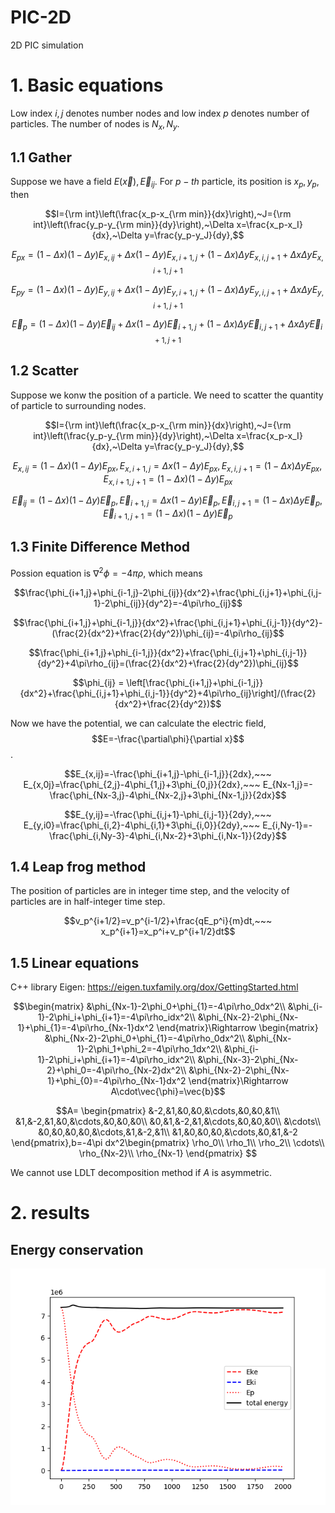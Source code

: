 # PIC-2D
2D PIC simulation

# 1. Basic equations
Low index $i,j$ denotes number nodes and low index $p$ denotes number of particles. The number of nodes is $N_x,N_y$.
## 1.1 Gather
Suppose we have a field $E(\vec{x}),\vec{E}_{ij}$. For $p-th$ particle, its position is $x_p,y_p$, then

$$I={\rm int}\left(\frac{x_p-x_{\rm min}}{dx}\right),~J={\rm int}\left(\frac{y_p-y_{\rm min}}{dy}\right),~\Delta x=\frac{x_p-x_I}{dx},~\Delta y=\frac{y_p-y_J}{dy},$$

$$E_{px}=(1-\Delta x)(1-\Delta y)E_{x,ij}+\Delta x(1-\Delta y)E_{x,i+1,j}+(1-\Delta x)\Delta yE_{x,i,j+1}+\Delta x\Delta yE_{x,i+1,j+1}$$

$$E_{py}=(1-\Delta x)(1-\Delta y)E_{y,ij}+\Delta x(1-\Delta y)E_{y,i+1,j}+(1-\Delta x)\Delta yE_{y,i,j+1}+\Delta x\Delta yE_{y,i+1,j+1}$$

$$\vec{E}_ p=(1-\Delta x)(1-\Delta y)\vec{E}_ {ij}+\Delta x(1-\Delta y)\vec{E}_ {i+1,j}+(1-\Delta x)\Delta y\vec{E}_ {i,j+1}+\Delta x\Delta y\vec{E}_{i+1,j+1}$$




## 1.2 Scatter
Suppose we konw the position of a particle. We need to scatter the quantity of particle to surrounding nodes.

$$I={\rm int}\left(\frac{x_p-x_{\rm min}}{dx}\right),~J={\rm int}\left(\frac{y_p-y_{\rm min}}{dy}\right),~\Delta x=\frac{x_p-x_I}{dx},~\Delta y=\frac{y_p-y_J}{dy},$$

$$E_{x,ij}=(1-\Delta x)(1-\Delta y)E_{px},E_{x,i+1,j}=\Delta x(1-\Delta y)E_{px},E_{x,i,j+1}=(1-\Delta x)\Delta yE_{px},E_{x,i+1,j+1}=(1-\Delta x)(1-\Delta y)E_{px}$$

$$\vec{E}_ {ij}=(1-\Delta x)(1-\Delta y)\vec{E}_ {p},\vec{E}_ {i+1,j}=\Delta x(1-\Delta y)\vec{E}_ {p},\vec{E}_ {i,j+1}=(1-\Delta x)\Delta y\vec{E}_ {p},\vec{E}_ {i+1,j+1}=(1-\Delta x)(1-\Delta y)\vec{E}_{p}$$

## 1.3 Finite Difference Method
Possion equation is $\nabla^2\phi=-4\pi\rho$, which means

$$\frac{\phi_{i+1,j}+\phi_{i-1,j}-2\phi_{ij}}{dx^2}+\frac{\phi_{i,j+1}+\phi_{i,j-1}-2\phi_{ij}}{dy^2}=-4\pi\rho_{ij}$$

$$\frac{\phi_{i+1,j}+\phi_{i-1,j}}{dx^2}+\frac{\phi_{i,j+1}+\phi_{i,j-1}}{dy^2}-(\frac{2}{dx^2}+\frac{2}{dy^2})\phi_{ij}=-4\pi\rho_{ij}$$

$$\frac{\phi_{i+1,j}+\phi_{i-1,j}}{dx^2}+\frac{\phi_{i,j+1}+\phi_{i,j-1}}{dy^2}+4\pi\rho_{ij}=(\frac{2}{dx^2}+\frac{2}{dy^2})\phi_{ij}$$

$$\phi_{ij} = \left[\frac{\phi_{i+1,j}+\phi_{i-1,j}}{dx^2}+\frac{\phi_{i,j+1}+\phi_{i,j-1}}{dy^2}+4\pi\rho_{ij}\right]/(\frac{2}{dx^2}+\frac{2}{dy^2})$$

Now we have the potential, we can calculate the electric field, $$E=-\frac{\partial\phi}{\partial x}$$.

$$E_{x,ij}=-\frac{\phi_{i+1,j}-\phi_{i-1,j}}{2dx},~~~ E_{x,0j}=\frac{\phi_{2,j}-4\phi_{1,j}+3\phi_{0,j}}{2dx},~~~ E_{Nx-1,j}=-\frac{\phi_{Nx-3,j}-4\phi_{Nx-2,j}+3\phi_{Nx-1,j}}{2dx}$$

$$E_{y,ij}=-\frac{\phi_{i,j+1}-\phi_{i,j-1}}{2dy},~~~ E_{y,i0}=\frac{\phi_{i,2}-4\phi_{i,1}+3\phi_{i,0}}{2dy},~~~ E_{i,Ny-1}=-\frac{\phi_{i,Ny-3}-4\phi_{i,Nx-2}+3\phi_{i,Nx-1}}{2dy}$$


## 1.4 Leap frog method
The position of particles are in integer time step, and the velocity of particles are in half-integer time step.

$$v_p^{i+1/2}=v_p^{i-1/2}+\frac{qE_p^i}{m}dt,~~~ x_p^{i+1}=x_p^i+v_p^{i+1/2}dt$$

## 1.5 Linear equations
C++ library Eigen: https://eigen.tuxfamily.org/dox/GettingStarted.html

$$\begin{matrix}
&\phi_{Nx-1}-2\phi_0+\phi_{1}=-4\pi\rho_0dx^2\\
&\phi_{i-1}-2\phi_i+\phi_{i+1}=-4\pi\rho_idx^2\\
&\phi_{Nx-2}-2\phi_{Nx-1}+\phi_{1}=-4\pi\rho_{Nx-1}dx^2
\end{matrix}\Rightarrow \begin{matrix}
&\phi_{Nx-2}-2\phi_0+\phi_{1}=-4\pi\rho_0dx^2\\
&\phi_{Nx-1}-2\phi_1+\phi_2=-4\pi\rho_1dx^2\\
&\phi_{i-1}-2\phi_i+\phi_{i+1}=-4\pi\rho_idx^2\\
&\phi_{Nx-3}-2\phi_{Nx-2}+\phi_0=-4\pi\rho_{Nx-2}dx^2\\
&\phi_{Nx-2}-2\phi_{Nx-1}+\phi_{0}=-4\pi\rho_{Nx-1}dx^2
\end{matrix}\Rightarrow A\cdot\vec{\phi}=\vec{b}$$

$$A=
\begin{pmatrix}
&-2,&1,&0,&0,&\cdots,&0,&0,&1\\
&1,&-2,&1,&0,&\cdots,&0,&0,&0\\
&0,&1,&-2,&1,&\cdots,&0,&0,&0\\
&\cdots\\
&0,&0,&0,&0,&\cdots,&1,&-2,&1\\
&1,&0,&0,&0,&\cdots,&0,&1,&-2
\end{pmatrix},b=-4\pi dx^2\begin{pmatrix}
\rho_0\\
\rho_1\\
\rho_2\\
\cdots\\
\rho_{Nx-2}\\
\rho_{Nx-1}
\end{pmatrix}
$$

We cannot use LDLT decomposition method if $A$ is asymmetric.

# 2. results
## Energy conservation
![image](energy.png)


